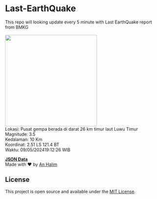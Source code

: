 # Last-EarthQuake
This repo will looking update every 5 minute with Last EarthQuake report from BMKG
<br>
<br>
<img src="https://static.bmkg.go.id/20240509191226.mmi.jpg" width="300"/>
<br>
Lokasi: Pusat gempa berada di darat 26 km timur laut Luwu Timur <br>
Magnitude: 3.5 <br>
Kedalaman: 10 Km <br>
Koordinat: 2.51 LS 121.4 BT <br>
Waktu: 09/05/202419:12:26 WIB <br>

<a href="./data/data.json">**JSON Data**</a>
<br>
Made with ❤️ by <a href="https://github.com/an-halim">An Halim</a>
## License

This project is open source and available under the [MIT License](LICENSE).
